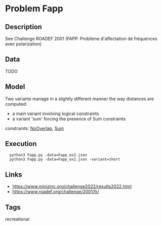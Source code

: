 # Problem Fapp
## Description
See Challenge ROADEF 2001 (FAPP: Problème d'affectation de fréquences avec polarization)

## Data
TODO

## Model
 Two variants manage in a slightly different manner the way distances are computed:
  - a main variant involving logical constraints
  - a variant 'sum' forcing the presence of Sum constraints

  constraints: [NoOverlap](http://pycsp.org/documentation/constraints/NoOverlap), [Sum](http://pycsp.org/documentation/constraints/Sum)

## Execution
```
  python3 Fapp.py -data=Fapp_ex2.json
  python3 Fapp.py -data=Fapp_ex2.json -variant=short
```

## Links
  - https://www.minizinc.org/challenge2022/results2022.html
  - https://www.roadef.org/challenge/2001/fr/
## Tags
 recreational
